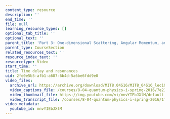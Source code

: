```yaml
---
content_type: resource
description: ''
end_time: ''
file: null
learning_resource_types: []
optional_tab_title: ''
optional_text: ''
parent_title: 'Part 3: One-dimensional Scattering, Angular Momentum, and Central Potentials'
parent_type: CourseSection
related_resources_text: ''
resource_index_text: ''
resourcetype: Video
start_time: ''
title: Time delay and resonances
uid: 2fe0e5b5-afb1-a687-6b4d-5a6be6fdd9e0
video_files:
  archive_url: https://archive.org/download/MIT8.04S16/MIT8_04S16_lec19_s1_300k.mp4
  video_captions_file: /courses/8-04-quantum-physics-i-spring-2016/7e2158f1010057fea6d5673466b55d4c_mnvYIEbJXlM.vtt
  video_thumbnail_file: https://img.youtube.com/vi/mnvYIEbJXlM/default.jpg
  video_transcript_file: /courses/8-04-quantum-physics-i-spring-2016/1f97427e3087a58fd2630c7d91cd9d07_mnvYIEbJXlM.pdf
video_metadata:
  youtube_id: mnvYIEbJXlM
---
```

